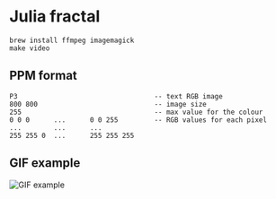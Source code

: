 # Julia fractal
```
brew install ffmpeg imagemagick
make video
```
## PPM format
```
P3                                  -- text RGB image
800 800                             -- image size
255                                 -- max value for the colour
0 0 0      ...      0 0 255         -- RGB values for each pixel
...        ...      ...
255 255 0  ...      255 255 255
```
## GIF example
![GIF example](fractal_julia.gif)